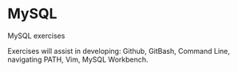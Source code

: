  # MySQL
MySQL exercises
 
Exercises will assist in developing: Github, GitBash, Command Line, navigating PATH, Vim, MySQL Workbench. 
